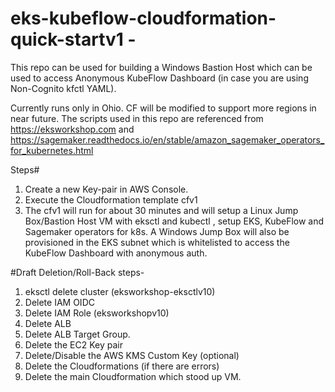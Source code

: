 # eks-kubeflow-cloudformation-quick-startv1 -

This repo can be used for building a Windows Bastion Host which can be used to access Anonymous KubeFlow Dashboard (in case you are using Non-Cognito kfctl YAML).

Currently runs only in Ohio. CF will be modified to support more regions in near future. 
The scripts used in this repo are referenced from https://eksworkshop.com and https://sagemaker.readthedocs.io/en/stable/amazon_sagemaker_operators_for_kubernetes.html

Steps#

1) Create a new Key-pair in AWS Console. 
2) Execute the Cloudformation template cfv1
3) The cfv1 will run for about 30 minutes and will setup a Linux Jump Box/Bastion Host VM with eksctl and kubectl , setup EKS, KubeFlow and Sagemaker operators for k8s. A Windows Jump Box will also be provisioned in the EKS subnet which is whitelisted to access the KubeFlow Dashboard with anonymous auth.



#Draft Deletion/Roll-Back steps-

1) eksctl delete cluster (eksworkshop-eksctlv10)
2) Delete IAM OIDC
3) Delete IAM Role (eksworkshopv10)
4) Delete ALB 
5) Delete ALB Target Group.
6) Delete the EC2 Key pair
7) Delete/Disable the AWS KMS Custom Key (optional)
8) Delete the Cloudformations (if there are errors)
9) Delete the main Cloudformation which stood up VM.
